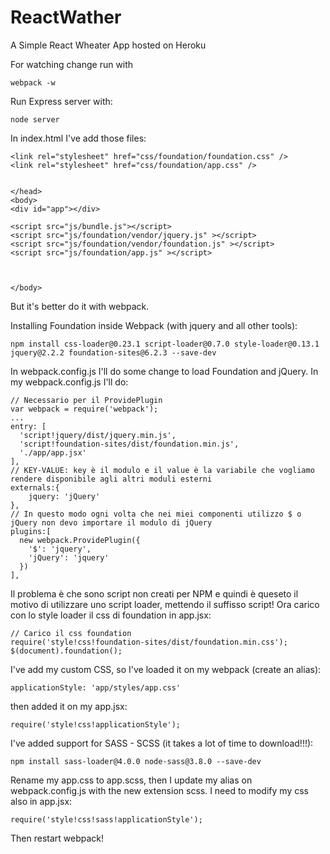 # ReactWather
A Simple React Wheater App hosted on Heroku

For watching change run with
```
webpack -w
```


Run Express server with:
```
node server
```

In index.html I've add those files:
```
<link rel="stylesheet" href="css/foundation/foundation.css" />
<link rel="stylesheet" href="css/foundation/app.css" />


</head>
<body>
<div id="app"></div>

<script src="js/bundle.js"></script>
<script src="js/foundation/vendor/jquery.js" ></script>
<script src="js/foundation/vendor/foundation.js" ></script>
<script src="js/foundation/app.js" ></script>



</body>
```
But it's better do it with webpack.

Installing Foundation inside Webpack (with jquery and all other tools):
```
npm install css-loader@0.23.1 script-loader@0.7.0 style-loader@0.13.1 jquery@2.2.2 foundation-sites@6.2.3 --save-dev

```
In webpack.config.js I'll do some change to load Foundation and jQuery. In my webpack.config.js I'll do:

```
// Necessario per il ProvidePlugin
var webpack = require('webpack');
...
entry: [
  'script!jquery/dist/jquery.min.js',
  'script!foundation-sites/dist/foundation.min.js',
  './app/app.jsx'
],
// KEY-VALUE: key è il modulo e il value è la variabile che vogliamo rendere disponibile agli altri moduli esterni
externals:{
    jquery: 'jQuery'
},
// In questo modo ogni volta che nei miei componenti utilizzo $ o jQuery non devo importare il modulo di jQuery
plugins:[
  new webpack.ProvidePlugin({
    '$': 'jquery',
    'jQuery': 'jquery'
  })
],
```
Il problema è che sono script non creati per NPM e quindi è queseto il motivo di utilizzare uno script loader, mettendo il suffisso script! Ora carico con lo style loader il css di foundation in app.jsx:
```
// Carico il css foundation
require('style!css!foundation-sites/dist/foundation.min.css');
$(document).foundation();
```

I've add my custom CSS, so I've loaded it on my webpack (create an alias):
```
applicationStyle: 'app/styles/app.css'
```
then added it on my app.jsx:
```
require('style!css!applicationStyle');
```

I've added support for SASS - SCSS (it takes a lot of time to download!!!):
```
npm install sass-loader@4.0.0 node-sass@3.8.0 --save-dev
```

Rename my app.css to app.scss, then I update my alias on webpack.config.js with
the new extension scss. I need to modify my css also in app.jsx:
```
require('style!css!sass!applicationStyle');
```

Then restart webpack!
